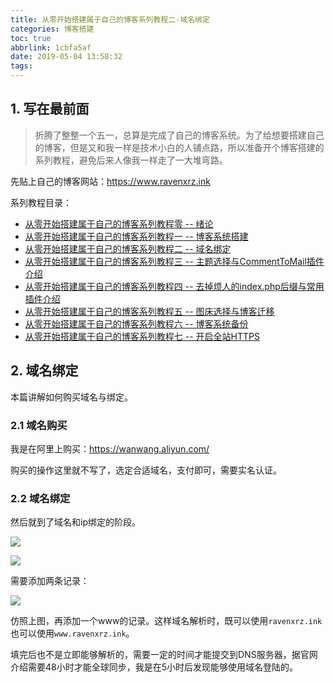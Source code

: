 ```yaml
---
title: 从零开始搭建属于自己的博客系列教程二-域名绑定
categories: 博客搭建
toc: true
abbrlink: 1cbfa5af
date: 2019-05-04 13:58:32
tags:
---
```


## 1.  写在最前面

> 折腾了整整一个五一，总算是完成了自己的博客系统。为了给想要搭建自己的博客，但是又和我一样是技术小白的人铺点路，所以准备开个博客搭建的系列教程，避免后来人像我一样走了一大堆弯路。

先贴上自己的博客网站：https://www.ravenxrz.ink   
<!-- more -->
系列教程目录：

- [从零开始搭建属于自己的博客系列教程零 -- 绪论](https://www.ravenxrz.ink/archives/ck27kp480001u4gvmay908xku/)
- [从零开始搭建属于自己的博客系列教程一 -- 博客系统搭建](https://www.ravenxrz.ink/archives/ck27kp47t001e4gvm3ztsc97x/)
- [从零开始搭建属于自己的博客系列教程二 -- 域名绑定](https://www.ravenxrz.ink/archives/ck27kp47u001h4gvm669q1u7p/)
- [从零开始搭建属于自己的博客系列教程三 -- 主题选择与CommentToMail插件介绍](https://www.ravenxrz.ink/archives/ck27kp48v003w4gvmdcd2d0fm/)
- [从零开始搭建属于自己的博客系列教程四 -- 去掉烦人的index.php后缀与常用插件介绍](https://www.ravenxrz.ink/archives/ck27kp47y001p4gvm3zsucst2/)
- [从零开始搭建属于自己的博客系列教程五 -- 图床选择与博客迁移](https://www.ravenxrz.ink/archives/ck27kp47w001j4gvm1ltvcpbg/)
- [从零开始搭建属于自己的博客系列教程六 -- 博客系统备份](https://www.ravenxrz.ink/archives/ck27kp47z001s4gvmbldsfb6h/)
- [从零开始搭建属于自己的博客系列教程七 -- 开启全站HTTPS](https://www.ravenxrz.ink/archives/ck27kp47x001m4gvmfyii1whr/)

## 2. 域名绑定

本篇讲解如何购买域名与绑定。

### 2.1 域名购买

我是在阿里上购买：https://wanwang.aliyun.com/ 

购买的操作这里就不写了，选定合适域名，支付即可，需要实名认证。

### 2.2 域名绑定

然后就到了域名和ip绑定的阶段。

![](https://pic.superbed.cn/item/5cfbb5b1451253d178d9cd55.png)

![](https://pic.superbed.cn/item/5cfbb5b2451253d178d9cd8d.png)

需要添加两条记录：

![](https://pic.superbed.cn/item/5cfbb5b9451253d178d9ce06.png)

仿照上图，再添加一个www的记录。这样域名解析时，既可以使用`ravenxrz.ink`也可以使用`www.ravenxrz.ink`。

填完后也不是立即能够解析的，需要一定的时间才能提交到DNS服务器，据官网介绍需要48小时才能全球同步，我是在5小时后发现能够使用域名登陆的。

